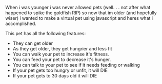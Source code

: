 When i was younger i was never allowed pets (well. . .  not after what happened to spike the goldfish RIP)
so now that im older (and hopefully wiser)  i wanted to make a virtual pet using javascript and heres what i accomplished.

This pet has all the following features:
* They can get older
* As they get older, they get hungrier and less fit
* You can walk your pet to increase it's fitness.
* You can feed your pet to decrease it's hunger. 
* You can talk to your pet to see if it needs feeding or walking
* If your pet gets too hungry or unfit, it will DIE 
* If your pet gets to 30 days old it will DIE 
